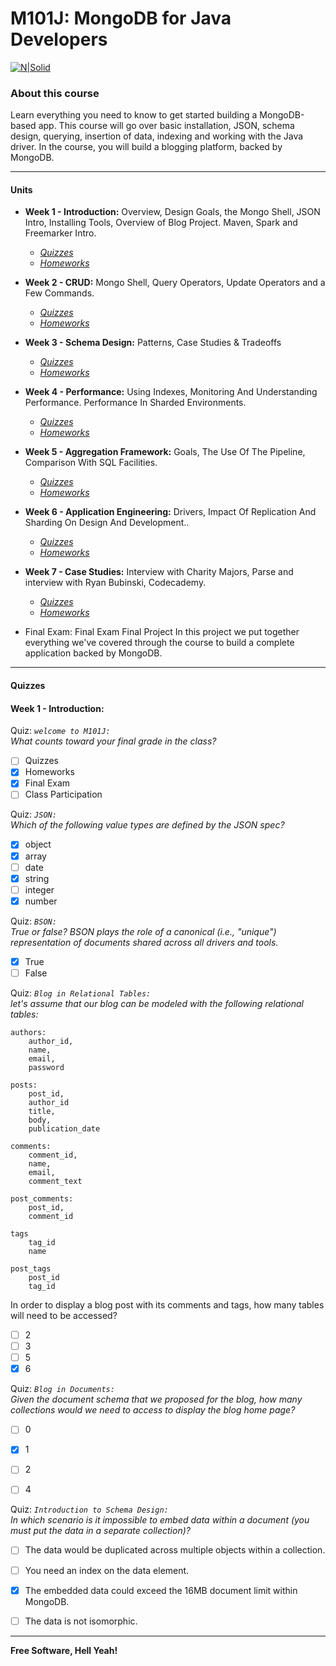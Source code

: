 # M101J: MongoDB for Java Developers

[![N|Solid](https://endijs.com/wp-content/uploads/2014/04/MongoDB_University_Logo.png)](https://university.mongodb.com/)

### About this course
Learn everything you need to know to get started building a MongoDB-based app. This course will go over basic installation, JSON, schema design, querying, insertion of data, indexing and working with the Java driver. In the course, you will build a blogging platform, backed by MongoDB. 

---------
#### Units 

- **Week 1 - Introduction:**  Overview, Design Goals, the Mongo Shell, JSON Intro, Installing Tools, Overview of Blog Project. Maven, Spark and Freemarker Intro.
    - *[Quizzes][qw1]* 
    - *[Homeworks][hw1]*   

- **Week 2 - CRUD:** Mongo Shell, Query Operators, Update Operators and a Few Commands.
    - *[Quizzes][qw2]* 
    - *[Homeworks][hw2]* 
    
- **Week 3 - Schema Design:** Patterns, Case Studies & Tradeoffs
    - *[Quizzes][qw3]* 
    - *[Homeworks][hw3]*

- **Week 4 - Performance:** Using Indexes, Monitoring And Understanding Performance. Performance In Sharded Environments.
    - *[Quizzes][qw4]* 
    - *[Homeworks][hw4]*
    
- **Week 5 - Aggregation Framework:** Goals, The Use Of The Pipeline, Comparison With SQL Facilities.
    - *[Quizzes][qw5]* 
    - *[Homeworks][hw5]*

- **Week 6 - Application Engineering:** Drivers, Impact Of Replication And Sharding On Design And Development..
    - *[Quizzes][qw6]* 
    - *[Homeworks][hw6]*

- **Week 7 - Case Studies:** Interview with Charity Majors, Parse and interview with Ryan Bubinski, Codecademy.
    - *[Quizzes][qw7]* 
    - *[Homeworks][hw7]*


- Final Exam: Final Exam
Final Project In this project we put together everything we've covered through the course to build a complete application backed by MongoDB. 

----
    
#### Quizzes

#### Week 1 - Introduction:  

Quiz: *`welcome to M101J:`*  
    *What counts toward your final grade in the class?* 
-   [ ] Quizzes
-   [x] Homeworks
-   [x] Final Exam
-   [ ] Class Participation

Quiz: *`JSON:`*  
*Which of the following value types are defined by the JSON spec?*

-   [x] object
-   [x] array
-   [ ] date
-   [x] string
-   [ ] integer
-   [x] number

Quiz: *`BSON:`*  
*True or false? BSON plays the role of a canonical (i.e., "unique") representation of documents shared across all drivers and tools.*

-   [x] True
-   [ ] False

Quiz: *`Blog in Relational Tables:`*  
*let's assume that our blog can be modeled with the following relational tables:*

    authors:
        author_id,
        name,
        email,
        password
    
    posts:
        post_id,
        author_id
        title,
        body,
        publication_date
    
    comments:
        comment_id,
        name,
        email,
        comment_text
    
    post_comments:
        post_id,
        comment_id 
        
    tags
        tag_id
        name
    
    post_tags
        post_id
        tag_id  
        
In order to display a blog post with its comments and tags, how many tables will need to be accessed?

-   [ ] 2
-   [ ] 3
-   [ ] 5
-   [x] 6

Quiz: *`Blog in Documents:`*  
*Given the document schema that we proposed for the blog, how many collections would we need to access to display the blog home page?*
-   [ ] 0
-   [x] 1
-   [ ] 2
-   [ ] 4


Quiz: *`Introduction to Schema Design:`*  
*In which scenario is it impossible to embed data within a document (you must put the data in a separate collection)?*
-   [ ] The data would be duplicated across multiple objects within a collection.
-   [ ] You need an index on the data element.
-   [x] The embedded data could exceed the 16MB document limit within MongoDB.
-   [ ] The data is not isomorphic.




----



**Free Software, Hell Yeah!**

[//]: # (These are reference links used in the body of this note and get stripped out when the markdown processor does its job. There is no need to format nicely because it shouldn't be seen. Thanks SO - http://stackoverflow.com/questions/4823468/store-comments-in-markdown-syntax)
   
   [qw1]: <https://university.mongodb.com/>
   [hw1]: <https://university.mongodb.com/>
   
   [qw2]: <https://university.mongodb.com/>
   [hw2]: <https://university.mongodb.com/>
   
   [qw3]: <https://university.mongodb.com/>
   [hw3]: <https://university.mongodb.com/>
   
   [qw4]: <https://university.mongodb.com/>
   [hw4]: <https://university.mongodb.com/>
   
   [qw5]: <https://university.mongodb.com/>
   [hw5]: <https://university.mongodb.com/>
   
   [qw6]: <https://university.mongodb.com/>
   [hw6]: <https://university.mongodb.com/>
   
   [qw7]: <https://university.mongodb.com/>
   [hw7]: <https://university.mongodb.com/>

   [1]: https://university.mongodb.com

